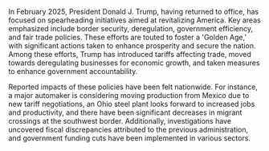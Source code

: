 In February 2025, President Donald J. Trump, having returned to office, has focused on spearheading initiatives aimed at revitalizing America. Key areas emphasized include border security, deregulation, government efficiency, and fair trade policies. These efforts are touted to foster a 'Golden Age,' with significant actions taken to enhance prosperity and secure the nation. Among these efforts, Trump has introduced tariffs affecting trade, moved towards deregulating businesses for economic growth, and taken measures to enhance government accountability.

Reported impacts of these policies have been felt nationwide. For instance, a major automaker is considering moving production from Mexico due to new tariff negotiations, an Ohio steel plant looks forward to increased jobs and productivity, and there have been significant decreases in migrant crossings at the southwest border. Additionally, investigations have uncovered fiscal discrepancies attributed to the previous administration, and government funding cuts have been implemented in various sectors.
